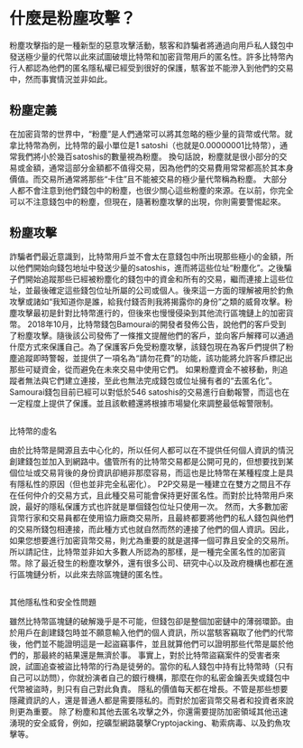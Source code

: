 # 什麼是粉塵攻擊？


粉塵攻擊指的是一種新型的惡意攻擊活動，駭客和詐騙者將通過向用戶私人錢包中發送極少量的代幣以此來試圖破壞比特幣和加密貨幣用戶的匿名性。許多比特幣內行人都認為他們的匿名隱私權已經受到很好的保護，駭客並不能滲入到他們的交易中，然而事實情況並非如此。

## 粉塵定義

在加密貨幣的世界中，“粉塵”是人們通常可以將其忽略的極少量的貨幣或代幣。就拿比特幣為例，比特幣的最小單位是1 satoshi（也就是0.00000001比特幣），通常我們將小於幾百satoshis的數量視為粉塵。
換句話說，粉塵就是很小部分的交易或金額，通常這部分金額都不值得交易，因為他們的交易費用常常都高於其本身價值。而交易所通常將那些“卡住”且不能被交易的極少量代幣稱為粉塵。
大部分人都不會注意到他們錢包中的粉塵，也很少關心這些粉塵的來源。在以前，你完全可以不注意錢包中的粉塵，但現在，隨著粉塵攻擊的出現，你則需要警惕起來。

## 粉塵攻擊

詐騙者們最近意識到，比特幣用戶並不會太在意錢包中所出現那些極小的金額，所以他們開始向錢包地址中發送少量的satoshis，進而將這些位址“粉塵化”。之後騙子們開始追蹤那些已經被粉塵化的錢包中的資金和所有的交易，繼而連接上這些位址，並最後確定這些錢包位址所屬的公司或個人。後來這一方面的理解被用於釣魚攻擊或諸如“我知道你是誰，給我付錢否則我將揭露你的身份”之類的威脅攻擊。粉塵攻擊最初是針對比特幣進行的，但後來也慢慢侵染到其他流行區塊鏈上的加密貨幣。
2018年10月，比特幣錢包Bamourai的開發者發佈公告，說他們的客戶受到了粉塵攻擊。隨後該公司發佈了一條推文提醒他們的客戶，並向客戶解釋可以通過什麼方式來保護自己。為了保護客戶免受粉塵攻擊，該錢包現在為客戶們提供了粉塵追蹤即時警報，並提供了一項名為“請勿花費”的功能，該功能將允許客戶標記出那些可疑資金，從而避免在未來交易中使用它們。
如果粉塵資金不被移動，則追蹤者無法與它們建立連接，至此也無法完成錢包或位址擁有者的“去匿名化”。Samourai錢包目前已經可以對低於546 satoshis的交易進行自動報警，而這也在一定程度上提供了保護。並且該軟體還將根據市場變化來調整最低報警限制。

##
比特幣的虛名

由於比特幣是開源且去中心化的，所以任何人都可以在不提供任何個人資訊的情況創建錢包並加入到網路中。儘管所有的比特幣交易都是公開可見的，但想要找到某個位址或交易背後的身份資訊卻絕非那麼容易，而這也是比特幣在某種程度上是具有隱私性的原因（但也並非完全私密化）。
P2P交易是一種建立在雙方之間且不存在任何仲介的交易方式，且此種交易可能會保持更好匿名性。而對於比特幣用戶來說，最好的隱私保護方式也許就是單個錢包位址只使用一次。
然而，大多數加密貨幣行家和交易員都在使用協力廠商交易所，且最終都要將他們的私人錢包與他們的交易所錢包相連接，而此種方式也就自然而然的連接了他們的個人資訊。因此，如果您想要進行加密貨幣交易，則尤為重要的就是選擇一個可靠且安全的交易所。
所以請記住，比特幣並非如大多數人所認為的那樣，是一種完全匿名性的加密貨幣。除了最近發生的粉塵攻擊外，還有很多公司、研究中心以及政府機構也都在進行區塊鏈分析，以此來去除區塊鏈的匿名性。

##
其他隱私性和安全性問題

雖然比特幣區塊鏈的破解幾乎是不可能，但錢包卻是整個加密鏈中的薄弱環節。由於用戶在創建錢包時並不願意輸入他們的個人資訊，所以當駭客竊取了他們的代幣後，他們並不能證明這是一起盜竊事件，並且就算他們可以證明那些代幣是屬於他們的，那最終的結果還是無濟於事。
事實上，對於比特幣盜竊案件的受害者來說，試圖追查被盜比特幣的行為是徒勞的。當你的私人錢包中持有比特幣時（只有自己可以訪問），你就扮演者自己的銀行機構，那麼在你的私密金鑰丟失或錢包中代幣被盜時，則只有自己對此負責。
隱私的價值每天都在增長。不管是那些想要隱藏資訊的人，還是普通人都是需要隱私的。而對於加密貨幣交易者和投資者來說則更為重要。
除了粉塵和其他去匿名攻擊之外，你還需要提防加密領域其他迅速湧現的安全威脅，例如，挖礦型網路襲擊Cryptojacking、勒索病毒、以及釣魚攻擊等。